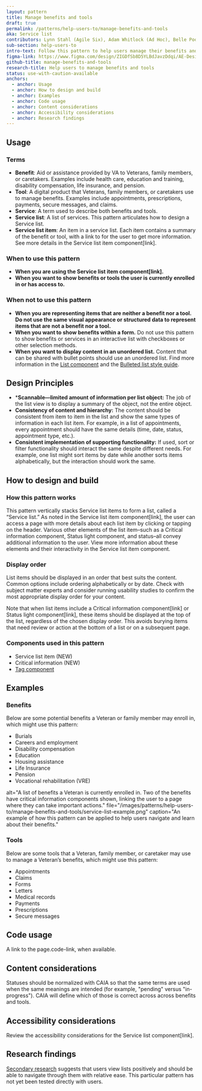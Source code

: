 ```yaml
---
layout: pattern
title: Manage benefits and tools
draft: true
permalink: /patterns/help-users-to/manage-benefits-and-tools
aka: Service list
contributors: Lynn Stahl (Agile Six), Adam Whitlock (Ad Hoc), Belle Poopongpanit (Agile Six), Christine Rose Steiffer (Agile Six), Kristen Faiferlick (Ad Hoc)
sub-section: help-users-to
intro-text: Follow this pattern to help users manage their benefits and tools.
figma-link: https://www.figma.com/design/ZIGDfSb8D5YLBdJavzDdqi/AE-Design-Patterns---Service-list?node-id=1-129&t=ndStAutrvUcgt5Um-1
github-title: manage-benefits-and-tools
research-title: Help users to manage benefits and tools
status: use-with-caution-available
anchors:
  - anchor: Usage
  - anchor: How to design and build
  - anchor: Examples
  - anchor: Code usage
  - anchor: Content considerations
  - anchor: Accessibility considerations
  - anchor: Research findings
---
```


## Usage

### Terms

* **Benefit**: Aid or assistance provided by VA to Veterans, family members, or caretakers. Examples include health care, education and training, disability compensation, life insurance, and pension.
* **Tool**: A digital product that Veterans, family members, or caretakers use to manage benefits. Examples include appointments, prescriptions, payments, secure messages,  and claims.
* **Service**: A term used to describe both benefits and tools.
* **Service list**: A list of services. This pattern articulates how to design a Service list.
* **Service list item**: An item in a service list. Each item contains a summary of the benefit or tool, with a link to for the user to get more information. See more details in the Service list item component[link].

### When to use this pattern

* **When you are using the Service list item component[link].**
* **When you want to show benefits or tools the user is currently enrolled in or has access to.**

### When not to use this pattern

* **When you are representing items that are neither a benefit nor a tool. Do not use the same visual appearance or structured data to represent items that are not a benefit nor a tool.**
* **When you want to show benefits within a form.** Do not use this pattern to show benefits or services in an interactive list with checkboxes or other selection methods.
* **When you want to display content in an unordered list.** Content that can be shared with bullet points should use an unordered list. Find more information in the [List component](https://design.va.gov/components/list) and the [Bulleted list style guide](https://design.va.gov/content-style-guide/bulleted-lists).

## Design Principles

* ***Scannable—limited amount of information per list object:** The job of the list view is to display a summary of the object, not the entire object.
* **Consistency of content and hierarchy:** The content should be consistent from item to item in the list and show the same types of information in each list item. For example, in a list of appointments, every appointment should have the same details (time, date, status, appointment type, etc.).
* **Consistent implementation of supporting functionality:** If used, sort or filter functionality should interact the same despite different needs. For example, one list might sort items by date while another sorts items alphabetically, but the interaction should work the same.

## How to design and build

### How this pattern works

This pattern vertically stacks Service list items to form a list, called a “Service list.” As noted in the Service list item component[link], the user can access a page with more details about each list item by clicking or tapping on the header. Various other elements of the list item–such as a Critical information component, Status light component, and status–all convey additional information to the user. View more information about these elements and their interactivity in the Service list item component.

### Display order

List items should be displayed in an order that best suits the content. Common options include ordering alphabetically or by date. Check with subject matter experts and consider running usability studies to confirm the most appropriate display order for your content.

Note that when list items include a Critical information component[link] or Status light component[link], these items should be displayed at the top of the list, regardless of the chosen display order. This avoids burying items that need review or action at the bottom of a list or on a subsequent page.

### Components used in this pattern

* Service list item (NEW)
* Critical information (NEW)
* [Tag component](https://design.va.gov/components/tag])

## Examples

### Benefits

Below are some potential benefits a Veteran or family member may enroll in, which might use this pattern:

* Burials
* Careers and employment
* Disability compensation
* Education
* Housing assistance
* Life Insurance
* Pension
* Vocational rehabilitation (VRE)

alt="A list of benefits a Veteran is currently enrolled in. Two of the benefits have critical information components shown, linking the user to a page where they can take important actions." file="/images/patterns/help-users-to/manage-benefits-and-tools/service-list-example.png" caption="An example of how this pattern can be applied to help users navigate and learn about their benefits."

### Tools

Below are some  tools that a Veteran, family member, or caretaker may use to manage a Veteran’s benefits, which might use this pattern:

* Appointments
* Claims
* Forms
* Letters
* Medical records
* Payments
* Prescriptions
* Secure messages

## Code usage

A link to the page.code-link, when available.

## Content considerations

Statuses should be normalized with CAIA so that the same terms are used when the same meanings are intended (for example, "pending" versus "in-progress"). CAIA will define which of those is correct across across benefits and tools.

## Accessibility considerations

Review the accessibility considerations for the Service list component[link].

## Research findings

[Secondary research](https://github.com/department-of-veterans-affairs/va.gov-research-repository/issues/810) suggests that users view lists positively and should be able to navigate through them with relative ease. This particular pattern has not yet been tested directly with users.